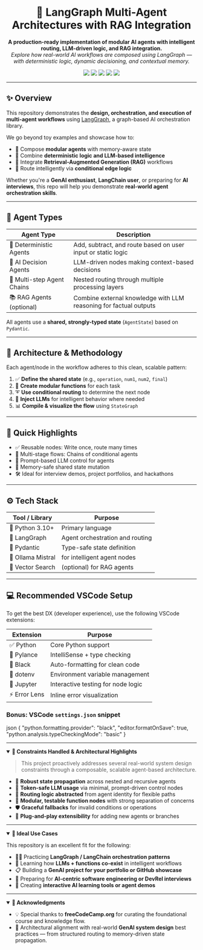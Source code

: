 <h1 align="center">🧠 LangGraph Multi-Agent Architectures with RAG Integration</h1>

<p align="center">
  <b>A production-ready implementation of modular AI agents with intelligent routing, LLM-driven logic, and RAG integration.</b><br>
  <i>Explore how real-world AI workflows are composed using LangGraph — with deterministic logic, dynamic decisioning, and contextual memory.</i>
</p>

<p align="center">
  <img src="https://img.shields.io/badge/LangGraph-AI%20Workflows-blue" />
  <img src="https://img.shields.io/badge/Multi--Agent-System-brightgreen" />
  <img src="https://img.shields.io/badge/RAG-Enabled-important" />
  <img src="https://img.shields.io/badge/LLM-Integrated-lightgrey" />
  <img src="https://img.shields.io/github/languages/top/mandeep-ray/langgraph-agents?logo=python&logoColor=white&color=blue" />
</p>


---

## ✨ Overview

This repository demonstrates the **design, orchestration, and execution of multi-agent workflows** using [LangGraph](https://www.langgraph.dev/), a graph-based AI orchestration library.

We go beyond toy examples and showcase how to:
- 🔁 Compose **modular agents** with memory-aware state
- 🧠 Combine **deterministic logic and LLM-based intelligence**
- 🔎 Integrate **Retrieval-Augmented Generation (RAG)** workflows
- 🚦 Route intelligently via **conditional edge logic**

Whether you're a **GenAI enthusiast**, **LangChain user**, or preparing for **AI interviews**, this repo will help you demonstrate **real-world agent orchestration skills**.

---

## 🧠 Agent Types

| Agent Type                  | Description                                                                 |
|----------------------------|-----------------------------------------------------------------------------|
| 🧮 Deterministic Agents     | Add, subtract, and route based on user input or static logic                |
| 🤖 AI Decision Agents       | LLM-driven nodes making context-based decisions                             |
| 🔀 Multi-step Agent Chains  | Nested routing through multiple processing layers                          |
| 📚 RAG Agents (optional)    | Combine external knowledge with LLM reasoning for factual outputs           |

All agents use a **shared, strongly-typed state** (`AgentState`) based on `Pydantic`.

---

## 🧱 Architecture & Methodology

Each agent/node in the workflow adheres to this clean, scalable pattern:

1. ✅ **Define the shared state** (e.g., `operation`, `num1`, `num2`, `final`)
2. 🔧 **Create modular functions** for each task
3. ➰ **Use conditional routing** to determine the next node
4. 🧠 **Inject LLMs** for intelligent behavior where needed
5. 📊 **Compile & visualize the flow** using `StateGraph`

---

## 🚀 Quick Highlights

- ✅ Reusable nodes: Write once, route many times
- 🔁 Multi-stage flows: Chains of conditional agents
- 🧠 Prompt-based LLM control for agents
- 🧠 Memory-safe shared state mutation
- 🛠️ Ideal for interview demos, project portfolios, and hackathons

---

## ⚙️ Tech Stack

| Tool / Library | Purpose                                |
|----------------|----------------------------------------|
| 🐍 Python 3.10+ | Primary language                       |
| 🔁 LangGraph    | Agent orchestration and routing        |
| 🔡 Pydantic     | Type-safe state definition             |
| 🧠 Ollama Mistral   |  for intelligent agent nodes |
| 🧠 Vector Search| (optional) for RAG agents              |

---

## 💻 Recommended VSCode Setup

To get the best DX (developer experience), use the following VSCode extensions:

| Extension       | Purpose                                       |
|-----------------|-----------------------------------------------|
| ✅ Python        | Core Python support                          |
| 🔎 Pylance       | IntelliSense + type checking                 |
| 🔧 Black         | Auto-formatting for clean code               |
| 🌱 dotenv        | Environment variable management              |
| 🧪 Jupyter       | Interactive testing for node logic           |
| ⚡ Error Lens    | Inline error visualization                   |

### Bonus: VSCode `settings.json` snippet

json
{
  "python.formatting.provider": "black",
  "editor.formatOnSave": true,
  "python.analysis.typeCheckingMode": "basic"
}


---

<details open>
<summary><strong>🚧 Constraints Handled & Architectural Highlights</strong></summary>

<div align="left">

> This project proactively addresses several real-world system design constraints through a composable, scalable agent-based architecture.

- 🔄 <b>Robust state propagation</b> across nested and recursive agents  
- 🧠 <b>Token-safe LLM usage</b> via minimal, prompt-driven control nodes  
- 🔀 <b>Routing logic abstracted</b> from agent identity for flexible paths  
- 🧩 <b>Modular, testable function nodes</b> with strong separation of concerns  
- 🛡️ <b>Graceful fallbacks</b> for invalid conditions or operations  
- 🧬 <b>Plug-and-play extensibility</b> for adding new agents or branches  

</div>
</details>

---

<details open>
<summary><strong>🎯 Ideal Use Cases</strong></summary>

<div align="left">

This repository is an excellent fit for the following:

- 🧑‍💻 Practicing <b>LangGraph / LangChain orchestration patterns</b>  
- 🧠 Learning how <b>LLMs + functions co-exist</b> in intelligent workflows  
- 📋 Building a <b>GenAI project for your portfolio or GitHub showcase</b>  
- 💼 Preparing for <b>AI-centric software engineering or DevRel interviews</b>  
- 🧪 Creating <b>interactive AI learning tools or agent demos</b>  

</div>
</details>

---

<details open>
<summary><strong>🙌 Acknowledgments</strong></summary>

<div align="left">

- 💡 Special thanks to <strong>freeCodeCamp.org</strong> for curating the foundational course and knowledge flow.
- 🧭 Architectural alignment with real-world <strong>GenAI system design</strong> best practices — from structured routing to memory-driven state propagation.

</div>
</details>

